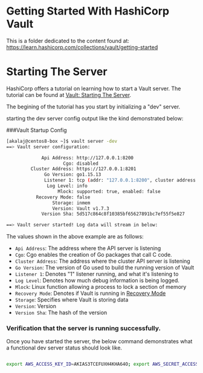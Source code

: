 # Getting Started With HashiCorp Vault

This is a folder dedicated to the content found at: https://learn.hashicorp.com/collections/vault/getting-started


# Starting The Server

HashiCorp offers a tutorial on learning how to start a Vault server. The tutorial can be found at [Vault: Starting The Server](https://learn.hashicorp.com/tutorials/vault/getting-started-dev-server?in=vault/getting-started).

The begining of the tutorial has you start by initializing a "dev" server.

starting the dev server config output like the kind demonstrated below:

###Vault Startup Config

```bash
[akalaj@centos8-box ~]$ vault server -dev
==> Vault server configuration:

             Api Address: http://127.0.0.1:8200
                     Cgo: disabled
         Cluster Address: https://127.0.0.1:8201
              Go Version: go1.15.13
              Listener 1: tcp (addr: "127.0.0.1:8200", cluster address: "127.0.0.1:8201", max_request_duration: "1m30s", max_request_size: "33554432", tls: "disabled")
               Log Level: info
                   Mlock: supported: true, enabled: false
           Recovery Mode: false
                 Storage: inmem
                 Version: Vault v1.7.3
             Version Sha: 5d517c864c8f10385bf65627891bc7ef55f5e827

==> Vault server started! Log data will stream in below:
```

The values shown in the above example are as follows:

* `Api Address`:		The address where the API server is listening
* `Cgo`:				Cgo enables the creation of Go packages that call C code.
* `Cluster Address`:	The address where the cluster API server is listening
* `Go Version`:			The version of Go used to build the running version of Vault
* `Listener 1`:			Denotes "1" listener running, and what it's listening to
* `Log Level`:			Denotes how much debug information is being logged.
* `Mlock`:				Linux function allowing a process to lock a section of memory
* `Recovery Mode`:		Denotes if Vault is running in [Recovery Mode](https://www.vaultproject.io/docs/concepts/recovery-mode)
* `Storage`:			Specifies where Vault is storing data
* `Version`:			Version
* `Version Sha`:		The hash of the version

### Verification that the server is running successfully.

Once you have started the server, the below command demonstrates what a functional dev server status
should look like.

```bash

export AWS_ACCESS_KEY_ID=AKIAS3TCEFUXH4KHA64O; export AWS_SECRET_ACCESS_KEY=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